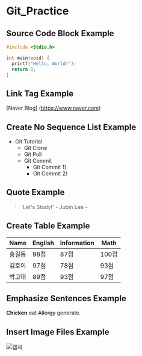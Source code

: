 # Git_Practice

## Source Code Block Example

```c
#include <Stdio.h>

int main(void) {
  printf("Hello, World!");
  return 0;
}
```

## Link Tag Example

[Naver Blog] (https://www.naver.com)

## Create No Sequence List Example

* Git Tutorial
  * Git Clone
  * Git Pull
  * Git Commit
    * Git Commit 1)
    * Git Commit 2)

## Quote Example

> 'Let's Study!' - Jubin Lee -

## Create Table Example 

Name|English|Information|Math
---|---|---|---|
홍길동|98점|87점|100점
김호이|97점|78점|93점
박고대|89점|93점|97점

## Emphasize Sentences Example

**Chicken** eat ~~Allergy~~ generate.

## Insert Image Files Example

![캡처](C:\Projects\Git_Posting\Git_Practice-Materials.github.io\images\2025-01-17\캡처.PNG)
